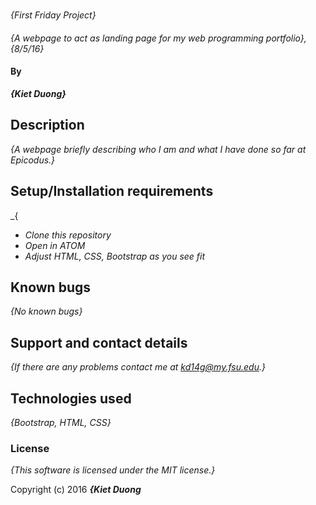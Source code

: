 #
  _{First Friday Project}_
####
  _{A webpage to act as landing page for my web programming portfolio}, {8/5/16}_
#### By
  _**{Kiet Duong}**_
## Description
  _{A webpage briefly describing who I am and what I have done so far at Epicodus.}_
## Setup/Installation requirements
 _{
* _Clone this repository_
* _Open in ATOM_
* _Adjust HTML, CSS, Bootstrap as you see fit_
## Known bugs
  _{No known bugs}_
## Support and contact details
  _{If there are any problems contact me at kd14g@my.fsu.edu.}_
## Technologies used
_{Bootstrap, HTML, CSS}_
### License
  _{This software is licensed under the MIT license.}_

Copyright (c) 2016 **_{Kiet Duong_**

